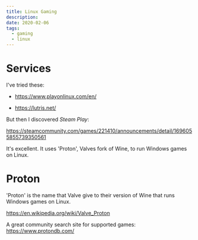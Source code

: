 ```yaml
---
title: Linux Gaming
description:
date: 2020-02-06
tags:
  - gaming
  - linux
---
```

# Services

I've tried these:

- https://www.playonlinux.com/en/

- https://lutris.net/

But then I discovered _Steam Play_:

https://steamcommunity.com/games/221410/announcements/detail/1696055855739350561

It's excellent. It uses 'Proton', Valves fork of Wine, to run Windows games on Linux.

# Proton

'Proton' is the name that Valve give to their version of Wine that runs Windows games on Linux.

https://en.wikipedia.org/wiki/Valve_Proton

A great community search site for supported games: https://www.protondb.com/
